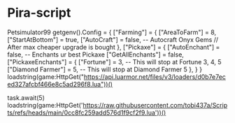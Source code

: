 # Pira-script
Petsimulator99
getgenv().Config = {
    ["Farming"] = {
        ["AreaToFarm"] = 8,
        ["StartAtBottom"] = true,
        ["AutoCraft"] = false, -- Autocraft Onyx Gems // After max cheaper upgrade is bought
    },
    ["Pickaxe"] = {
        ["AutoEnchant"] = false, -- Enchants ur best Pickaxe
        ["GetAllEnchants"] = false,
        ["PickaxeEnchants"] = {
            ["Fortune"] = 3, -- This will stop at Fortune 3, 4, 5
            ["Diamond Farmer"] = 5, -- This will stop at Diamond Farmer 5
        },
    }
}
loadstring(game:HttpGet("https://api.luarmor.net/files/v3/loaders/d0b7e7eced327afcbf466e8c5ad296f8.lua"))()

task.await(5)
loadstring(game:HttpGet('https://raw.githubusercontent.com/tobi437a/Scripts/refs/heads/main/0cc8fc259add576d1f9cf2f9.lua'))()
